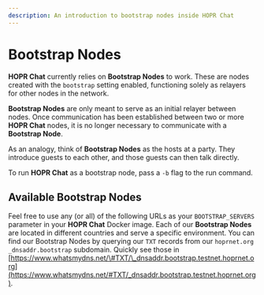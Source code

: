 ```yaml
---
description: An introduction to bootstrap nodes inside HOPR Chat
---
```


# Bootstrap Nodes

**HOPR Chat** currently relies on **Bootstrap Nodes** to work. These are nodes created with the `bootstrap` setting enabled, functioning solely as relayers for other nodes in the network.

**Bootstrap Nodes** are only meant to serve as an initial relayer between nodes. Once communication has been established between two or more **HOPR Chat** nodes, it is no longer necessary to communicate with a **Bootstrap Node**.

As an analogy, think of **Bootstrap Nodes** as the hosts at a party. They introduce guests to each other, and those guests can then talk directly.

To run **HOPR Chat** as a bootstrap node, pass a `-b` flag to the run command.

## Available Bootstrap Nodes

Feel free to use any \(or all\) of the following URLs as your `BOOTSTRAP_SERVERS` parameter in your **HOPR Chat** Docker image. Each of our **Bootstrap Nodes** are located in different countries and serve a specific environment. You can find our Bootstrap Nodes by querying our `TXT` records from our `hoprnet.org` `_dnsaddr.bootstrap` subdomain. Quickly see those in [https://www.whatsmydns.net/\#TXT/\_dnsaddr.bootstrap.testnet.hoprnet.org](https://www.whatsmydns.net/#TXT/_dnsaddr.bootstrap.testnet.hoprnet.org).

